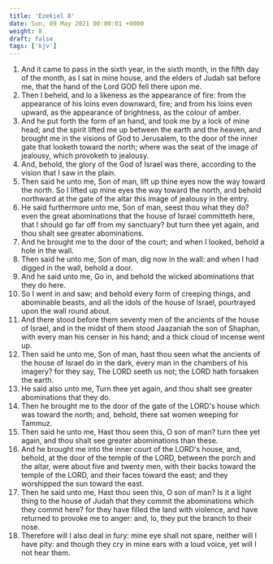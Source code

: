 ```yaml
---
title: 'Ezekiel 8'
date: Sun, 09 May 2021 00:00:01 +0000
weight: 8
draft: false
tags: ['kjv'] 
---
```


1. And it came to pass in the sixth year, in the sixth month, in the fifth day of the month, as I sat in mine house, and the elders of Judah sat before me, that the hand of the Lord GOD fell there upon me.
2. Then I beheld, and lo a likeness as the appearance of fire: from the appearance of his loins even downward, fire; and from his loins even upward, as the appearance of brightness, as the colour of amber.
3. And he put forth the form of an hand, and took me by a lock of mine head; and the spirit lifted me up between the earth and the heaven, and brought me in the visions of God to Jerusalem, to the door of the inner gate that looketh toward the north; where was the seat of the image of jealousy, which provoketh to jealousy.
4. And, behold, the glory of the God of Israel was there, according to the vision that I saw in the plain.
5. Then said he unto me, Son of man, lift up thine eyes now the way toward the north. So I lifted up mine eyes the way toward the north, and behold northward at the gate of the altar this image of jealousy in the entry.
6. He said furthermore unto me, Son of man, seest thou what they do? even the great abominations that the house of Israel committeth here, that I should go far off from my sanctuary? but turn thee yet again, and thou shalt see greater abominations.
7. And he brought me to the door of the court; and when I looked, behold a hole in the wall.
8. Then said he unto me, Son of man, dig now in the wall: and when I had digged in the wall, behold a door.
9. And he said unto me, Go in, and behold the wicked abominations that they do here.
10. So I went in and saw; and behold every form of creeping things, and abominable beasts, and all the idols of the house of Israel, pourtrayed upon the wall round about.
11. And there stood before them seventy men of the ancients of the house of Israel, and in the midst of them stood Jaazaniah the son of Shaphan, with every man his censer in his hand; and a thick cloud of incense went up.
12. Then said he unto me, Son of man, hast thou seen what the ancients of the house of Israel do in the dark, every man in the chambers of his imagery? for they say, The LORD seeth us not; the LORD hath forsaken the earth.
13. He said also unto me, Turn thee yet again, and thou shalt see greater abominations that they do.
14. Then he brought me to the door of the gate of the LORD's house which was toward the north; and, behold, there sat women weeping for Tammuz.
15. Then said he unto me, Hast thou seen this, O son of man? turn thee yet again, and thou shalt see greater abominations than these.
16. And he brought me into the inner court of the LORD's house, and, behold, at the door of the temple of the LORD, between the porch and the altar, were about five and twenty men, with their backs toward the temple of the LORD, and their faces toward the east; and they worshipped the sun toward the east.
17. Then he said unto me, Hast thou seen this, O son of man? Is it a light thing to the house of Judah that they commit the abominations which they commit here? for they have filled the land with violence, and have returned to provoke me to anger: and, lo, they put the branch to their nose.
18. Therefore will I also deal in fury: mine eye shall not spare, neither will I have pity: and though they cry in mine ears with a loud voice, yet will I not hear them.
